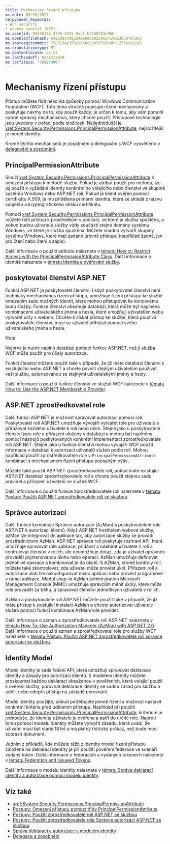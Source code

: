 ```yaml
---
title: Mechanismy řízení přístupu
ms.date: 03/30/2017
helpviewer_keywords:
- WCF security
- access control [WCF]
ms.assetid: 9d576122-3f55-4425-9acf-b23d0781e966
ms.openlocfilehash: b423dac4d8324069eb1825666419b23b5afdca63
ms.sourcegitcommit: 7588136e355e10cbc2582f389c90c127363c02a5
ms.translationtype: MT
ms.contentlocale: cs-CZ
ms.lasthandoff: 03/12/2020
ms.locfileid: "79185490"
---
```

# <a name="access-control-mechanisms"></a>Mechanismy řízení přístupu
Přístup můžete řídit několika způsoby pomocí Windows Communication Foundation (WCF). Toto téma stručně popisuje různé mechanismy a poskytuje návrhy na to, kdy použít každý; je určen k tomu, aby vám pomohl vybrat správný mechanismus, který chcete použít. Přístupové technologie jsou uvedeny v pořadí podle složitosti. Nejjednodušší je <xref:System.Security.Permissions.PrincipalPermissionAttribute>; nejsložitější je model identity.  
  
 Kromě těchto mechanismů je zosobnění a delegování s WCF vysvětleno v [delegování a zosobnění](../../../../docs/framework/wcf/feature-details/delegation-and-impersonation-with-wcf.md).  
  
## <a name="principalpermissionattribute"></a>PrincipalPermissionAttribute  
 Slouží <xref:System.Security.Permissions.PrincipalPermissionAttribute> k omezení přístupu k metodě služby. Pokud je atribut použit pro metodu, lze jej použít k vyžádání identity konkrétního volajícího nebo členství ve skupině systému Windows nebo ASP.NET roli. Pokud je klient ověřen pomocí certifikátu X.509, je mu přidělena primární identita, která se skládá z názvu subjektu a kryptografického otisku certifikátu.  
  
 Pomocí <xref:System.Security.Permissions.PrincipalPermissionAttribute> můžete řídit přístup k prostředkům v počítači, ve které je služba spuštěna, a pokud budou uživatelé služby vždy součástí stejné domény systému Windows, ve které je služba spuštěna. Můžete snadno vytvořit skupiny systému Windows, které mají zadané úrovně přístupu (například žádné, jen pro čtení nebo čtení a zápis).  
  
 Další informace o použití atributu naleznete v [tématu How to: Restrict Access with the PrincipalPermissionAttribute Class](../../../../docs/framework/wcf/how-to-restrict-access-with-the-principalpermissionattribute-class.md). Další informace o identitě naleznete v [tématu Identita a ověřování služby](../../../../docs/framework/wcf/feature-details/service-identity-and-authentication.md).  
  
## <a name="aspnet-membership-provider"></a>poskytovatel členství ASP.NET  
 Funkcí ASP.NET je poskytovatel členství. I když poskytovatel členství není technicky mechanismus řízení přístupu, umožňuje řízení přístupu ke službě omezením sadu možných identit, které mohou přistupovat ke koncovému bodu služby. Funkce členství obsahuje databázi, která může být naplněna kombinacemi uživatelského jména a hesla, které umožňují uživatelům webu vytvářet účty s webem. Chcete-li získat přístup ke službě, která používá poskytovatele členství, musí se uživatel přihlásit pomocí svého uživatelského jména a hesla.  
  
> [!NOTE]
> Nejprve je nutné naplnit databázi pomocí funkce ASP.NET, než ji služba WCF může použít pro účely autorizace.  
  
 Funkci členství můžete použít také v případě, že již máte databázi členství z existujícího webu ASP.NET a chcete povolit stejným uživatelům používat vaši službu, autorizovanou se stejnými uživatelskými jmény a hesly.  
  
 Další informace o použití funkce členství ve službě WCF naleznete v [tématu How to: Use the ASP.NET Membership Provider](../../../../docs/framework/wcf/feature-details/how-to-use-the-aspnet-membership-provider.md).  
  
## <a name="aspnet-role-provider"></a>ASP.NET zprostředkovatel role  
 Další funkcí ASP.NET je možnost spravovat autorizaci pomocí rolí. Poskytovatel rolí ASP.NET umožňuje vývojáři vytvářet role pro uživatele a přiřazovat každého uživatele k roli nebo rolím. Stejně jako u poskytovatele členství jsou role a přiřazení uloženy v databázi a mohou být naplněny pomocí nástrojů poskytovaných konkrétní implementací zprostředkovatele rolí ASP.NET. Stejně jako u funkce členství mohou vývojáři WCF použít informace v databázi k autorizaci uživatelů služeb podle rolí. Mohou například použít zprostředkovatele role v `PrincipalPermissionAttribute` kombinaci s mechanismem řízení přístupu popsaným výše.  
  
 Můžete také použít ASP.NET zprostředkovatele rolí, pokud máte existující ASP.NET databázi zprostředkovatele rolí a chcete použít stejnou sadu pravidel a přiřazení uživatelů ve službě WCF.  
  
 Další informace o použití funkce zprostředkovatele rolí naleznete v [tématu Postup: Použití ASP.NET zprostředkovatele rolí se službou](../../../../docs/framework/wcf/feature-details/how-to-use-the-aspnet-role-provider-with-a-service.md).  
  
## <a name="authorization-manager"></a>Správce autorizací  
 Další funkce kombinuje Správce autorizací (AzMan) s poskytovatelem role ASP.NET k autorizaci klientů. Když ASP.NET hostitelem webové služby, azMan lze integrovat do aplikace tak, aby autorizace služby se provádí prostřednictvím AzMan. ASP.NET správce rolí poskytuje rozhraní API, které umožňuje spravovat role aplikace, přidávat a odebírat uživatele z rolí a kontrolovat členství v rolích, ale neumožňuje dotaz, zda je uživatel oprávněn provádět pojmenovanou úlohu nebo operaci. AzMan umožňuje definovat jednotlivé operace a kombinovat je do úkolů. S AZMan, kromě kontroly rolí, můžete také zkontrolovat, zda uživatel může provést úkol. Přiřazení rolí a autorizace úloh lze nakonfigurovat mimo aplikaci nebo provést programově v rámci aplikace. Modul snap-in AzMan administration Microsoft Management Console (MMC) umožňuje správcům měnit úkoly, které může role provádět za běhu, a spravovat členství jednotlivých uživatelů v rolích.  
  
 AzMan a poskytovatele rolí ASP.NET můžete použít také v případě, že již máte přístup k existující instalaci AzMan a chcete autorizovat uživatele služeb pomocí funkcí kombinace AzMan/role provider.  
  
 Další informace o azman a zprostředkovatele rolí ASP.NET naleznete v [tématu How To: Use Authorization Manager (AzMan) with ASP.NET 2.0](https://docs.microsoft.com/previous-versions/msp-n-p/ff649313(v=pandp.10)). Další informace o použití azman a zprostředkovatel role pro služby WCF naleznete v [tématu Postup: Použití ASP.NET zprostředkovatele rolí správce autorizací se službou](../../../../docs/framework/wcf/feature-details/how-to-use-the-aspnet-authorization-manager-role-provider-with-a-service.md).  
  
## <a name="identity-model"></a>Identity Model  
 Model identity je sada řešení API, která umožňují spravovat deklarace identity a zásady pro autorizaci klientů. S modelem identity můžete prozkoumat každou deklaraci obsaženou v pověřeních, která volající použil k ověření služby, porovnat deklarace identity se sadou zásad pro službu a udělit nebo odepřít přístup na základě porovnání.  
  
 Model identity použijte, pokud potřebujete jemné řízení a možnost nastavit konkrétní kritéria před udělením přístupu. Například při použití <xref:System.Security.Permissions.PrincipalPermissionAttribute>, kritérium je jednoduše, že identita uživatele je ověřena a patří do určité role. Naproti tomu pomocí modelu identity můžete vytvořit zásadu, která uvádí, že uživatel musí být starší 18 let a má platný řidičský průkaz, než bude moci zobrazit dokument.  
  
 Jedním z příkladů, kde můžete těžit z identity model řízení přístupu založené na deklaraci identity je při použití pověření federace ve scénáři vydaný token. Další informace o federacích a vydaných tokenech naleznete v [tématu Federation and Issueed Tokens](../../../../docs/framework/wcf/feature-details/federation-and-issued-tokens.md).  
  
 Další informace o modelu identity naleznete v [tématu Správa deklarací identity a autorizace pomocí modelu identity](../../../../docs/framework/wcf/feature-details/managing-claims-and-authorization-with-the-identity-model.md).  
  
## <a name="see-also"></a>Viz také

- <xref:System.Security.Permissions.PrincipalPermissionAttribute>
- [Postupy: Omezení přístupu pomocí třídy PrincipalPermissionAttribute](../../../../docs/framework/wcf/how-to-restrict-access-with-the-principalpermissionattribute-class.md)
- [Postupy: Použití zprostředkovatele rolí ASP.NET se službou](../../../../docs/framework/wcf/feature-details/how-to-use-the-aspnet-role-provider-with-a-service.md)
- [Postupy: Použití zprostředkovatele role Správce autorizací ASP.NET se službou](../../../../docs/framework/wcf/feature-details/how-to-use-the-aspnet-authorization-manager-role-provider-with-a-service.md)
- [Správa deklarací a autorizace s modelem identity](../../../../docs/framework/wcf/feature-details/managing-claims-and-authorization-with-the-identity-model.md)
- [Delegace a zosobnění](../../../../docs/framework/wcf/feature-details/delegation-and-impersonation-with-wcf.md)
